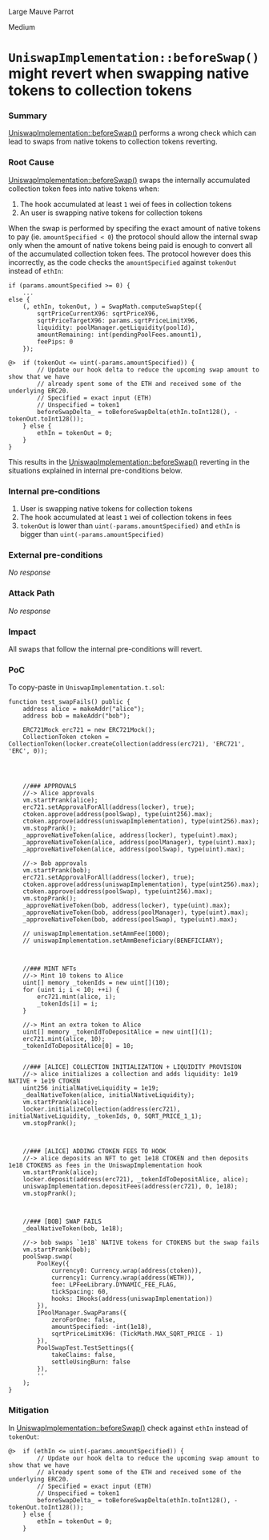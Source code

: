Large Mauve Parrot

Medium

# `UniswapImplementation::beforeSwap()` might revert when swapping native tokens to collection tokens

### Summary

[UniswapImplementation::beforeSwap()](https://github.com/sherlock-audit/2024-08-flayer/blob/main/flayer/src/contracts/implementation/UniswapImplementation.sol#L547) performs a wrong check which can lead to swaps from native tokens to collection tokens reverting.

### Root Cause

[UniswapImplementation::beforeSwap()](https://github.com/sherlock-audit/2024-08-flayer/blob/main/flayer/src/contracts/implementation/UniswapImplementation.sol#L547) swaps the internally accumulated collection token fees into native tokens when:

1. The hook accumulated at least `1` wei of fees in collection tokens
2. An user is swapping native tokens for collection tokens

When the swap is performed by specifing the exact amount of native tokens to pay (ie. `amountSpecified < 0`) the protocol should allow the internal swap only when the amount of native tokens being paid is enough to convert all of the accumulated collection token fees. The protocol however does this incorrectly, as the code checks the `amountSpecified` against `tokenOut` instead of `ethIn`:

```solidity
if (params.amountSpecified >= 0) {
    ...
else {
    (, ethIn, tokenOut, ) = SwapMath.computeSwapStep({
        sqrtPriceCurrentX96: sqrtPriceX96,
        sqrtPriceTargetX96: params.sqrtPriceLimitX96,
        liquidity: poolManager.getLiquidity(poolId),
        amountRemaining: int(pendingPoolFees.amount1),
        feePips: 0
    });

@>  if (tokenOut <= uint(-params.amountSpecified)) {
        // Update our hook delta to reduce the upcoming swap amount to show that we have
        // already spent some of the ETH and received some of the underlying ERC20.
        // Specified = exact input (ETH)
        // Unspecified = token1
        beforeSwapDelta_ = toBeforeSwapDelta(ethIn.toInt128(), -tokenOut.toInt128());
    } else {
        ethIn = tokenOut = 0;
    }
}
```

This results in the [UniswapImplementation::beforeSwap()](https://github.com/sherlock-audit/2024-08-flayer/blob/main/flayer/src/contracts/implementation/UniswapImplementation.sol#L490) reverting in the situations explained in internal pre-conditions below.

### Internal pre-conditions

1. User is swapping native tokens for collection tokens
2. The hook accumulated at least `1` wei of collection tokens in fees
3. `tokenOut` is lower than `uint(-params.amountSpecified)` and `ethIn` is bigger than `uint(-params.amountSpecified)`

### External pre-conditions

_No response_

### Attack Path

_No response_

### Impact

All swaps that follow the internal pre-conditions will revert.

### PoC

To copy-paste in `UniswapImplementation.t.sol`:
```solidity
function test_swapFails() public {
    address alice = makeAddr("alice");
    address bob = makeAddr("bob");

    ERC721Mock erc721 = new ERC721Mock();
    CollectionToken ctoken = CollectionToken(locker.createCollection(address(erc721), 'ERC721', 'ERC', 0));




    //### APPROVALS
    //-> Alice approvals
    vm.startPrank(alice);
    erc721.setApprovalForAll(address(locker), true);
    ctoken.approve(address(poolSwap), type(uint256).max);
    ctoken.approve(address(uniswapImplementation), type(uint256).max);
    vm.stopPrank();
    _approveNativeToken(alice, address(locker), type(uint).max);
    _approveNativeToken(alice, address(poolManager), type(uint).max);
    _approveNativeToken(alice, address(poolSwap), type(uint).max);

    //-> Bob approvals
    vm.startPrank(bob);
    erc721.setApprovalForAll(address(locker), true);
    ctoken.approve(address(uniswapImplementation), type(uint256).max);
    ctoken.approve(address(poolSwap), type(uint256).max);
    vm.stopPrank();
    _approveNativeToken(bob, address(locker), type(uint).max);
    _approveNativeToken(bob, address(poolManager), type(uint).max);
    _approveNativeToken(bob, address(poolSwap), type(uint).max);

    // uniswapImplementation.setAmmFee(1000);
    // uniswapImplementation.setAmmBeneficiary(BENEFICIARY);



    //### MINT NFTs
    //-> Mint 10 tokens to Alice
    uint[] memory _tokenIds = new uint[](10);
    for (uint i; i < 10; ++i) {
        erc721.mint(alice, i);
        _tokenIds[i] = i;
    }

    //-> Mint an extra token to Alice
    uint[] memory _tokenIdToDepositAlice = new uint[](1);
    erc721.mint(alice, 10);
    _tokenIdToDepositAlice[0] = 10;


    //### [ALICE] COLLECTION INITIALIZATION + LIQUIDITY PROVISION
    //-> alice initializes a collection and adds liquidity: 1e19 NATIVE + 1e19 CTOKEN
    uint256 initialNativeLiquidity = 1e19;
    _dealNativeToken(alice, initialNativeLiquidity);
    vm.startPrank(alice);
    locker.initializeCollection(address(erc721), initialNativeLiquidity, _tokenIds, 0, SQRT_PRICE_1_1);
    vm.stopPrank();



    //### [ALICE] ADDING CTOKEN FEES TO HOOK
    //-> alice deposits an NFT to get 1e18 CTOKEN and then deposits 1e18 CTOKENS as fees in the UniswapImplementation hook
    vm.startPrank(alice);
    locker.deposit(address(erc721), _tokenIdToDepositAlice, alice);
    uniswapImplementation.depositFees(address(erc721), 0, 1e18);
    vm.stopPrank();



    //### [BOB] SWAP FAILS 
    _dealNativeToken(bob, 1e18);

    //-> bob swaps `1e18` NATIVE tokens for CTOKENS but the swap fails
    vm.startPrank(bob);
    poolSwap.swap(
        PoolKey({
            currency0: Currency.wrap(address(ctoken)),
            currency1: Currency.wrap(address(WETH)),
            fee: LPFeeLibrary.DYNAMIC_FEE_FLAG,
            tickSpacing: 60,
            hooks: IHooks(address(uniswapImplementation))
        }),
        IPoolManager.SwapParams({
            zeroForOne: false,
            amountSpecified: -int(1e18),
            sqrtPriceLimitX96: (TickMath.MAX_SQRT_PRICE - 1)
        }),
        PoolSwapTest.TestSettings({
            takeClaims: false,
            settleUsingBurn: false
        }),
        ''
    );
}
```


### Mitigation

In [UniswapImplementation::beforeSwap()](https://github.com/sherlock-audit/2024-08-flayer/blob/main/flayer/src/contracts/implementation/UniswapImplementation.sol#L547) check against `ethIn` instead of `tokenOut`:

```solidity
@>  if (ethIn <= uint(-params.amountSpecified)) {
        // Update our hook delta to reduce the upcoming swap amount to show that we have
        // already spent some of the ETH and received some of the underlying ERC20.
        // Specified = exact input (ETH)
        // Unspecified = token1
        beforeSwapDelta_ = toBeforeSwapDelta(ethIn.toInt128(), -tokenOut.toInt128());
    } else {
        ethIn = tokenOut = 0;
    }
```